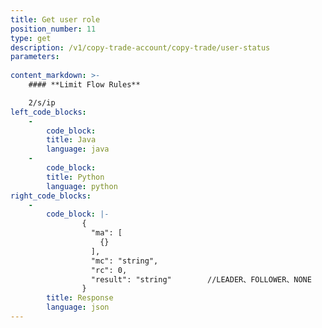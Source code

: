 ```yaml
---
title: Get user role
position_number: 11
type: get
description: /v1/copy-trade-account/copy-trade/user-status
parameters:
 
content_markdown: >-
    #### **Limit Flow Rules**

    2/s/ip
left_code_blocks:
    -
        code_block:
        title: Java
        language: java
    -
        code_block:
        title: Python
        language: python
right_code_blocks:
    -
        code_block: |-
                {
                  "ma": [
                    {}
                  ],
                  "mc": "string",
                  "rc": 0,
                  "result": "string"        //LEADER、FOLLOWER、NONE
                }
        title: Response
        language: json
---
```

